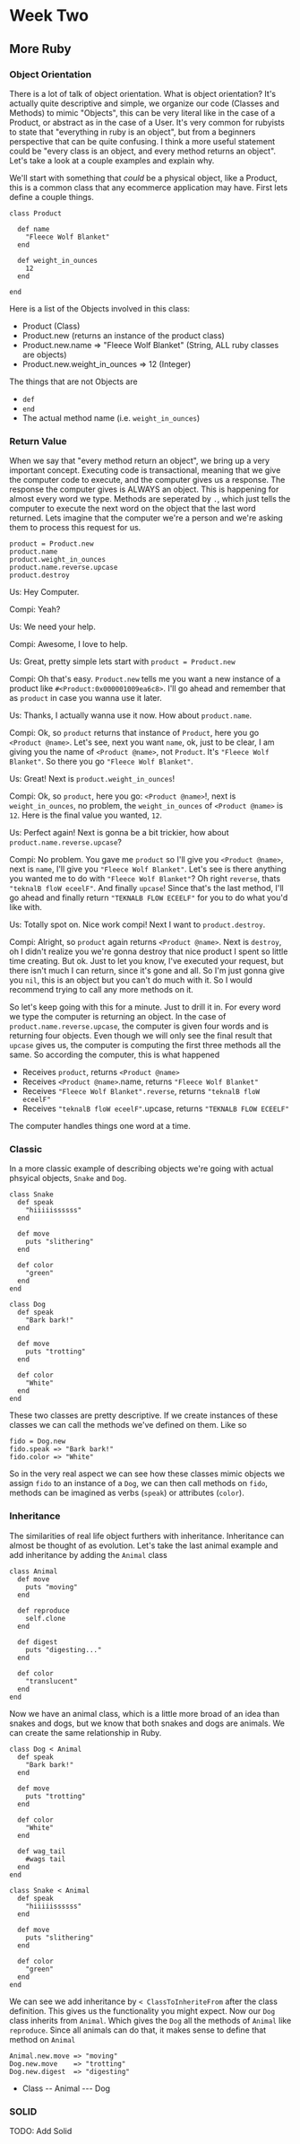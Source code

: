 # Week Two
## More Ruby

### Object Orientation
There is a lot of talk of object orientation. What is object orientation? It's actually quite descriptive and simple, we organize our code (Classes and Methods) to mimic "Objects", this can be very literal like in the case of a Product, or abstract as in the case of a User. It's very common for rubyists to state that "everything in ruby is an object", but from a beginners perspective that can be quite confusing. I think a more useful statement could be "every class is an object, and every method returns an object". Let's take a look at a couple examples and explain why.

We'll start with something that *could* be a physical object, like a Product, this is a common class that any ecommerce application may have. First lets define a couple things.

    class Product
      
      def name
        "Fleece Wolf Blanket"
      end
      
      def weight_in_ounces
        12
      end
      
    end
    

Here is a list of the Objects involved in this class:

- Product (Class)
- Product.new (returns an instance of the product class)
- Product.new.name => "Fleece Wolf Blanket" (String, ALL ruby classes are objects)
- Product.new.weight_in_ounces => 12 (Integer)

The things that are not Objects are 

- `def`
- `end`
- The actual method name (i.e. `weight_in_ounces`)

### Return Value
When we say that "every method return an object", we bring up a very important concept. Executing code is transactional, meaning that we give the computer code to execute, and the computer gives us a response. The response the computer gives is ALWAYS an object. This is happening for almost every word we type. Methods are seperated by `.`, which just tells the computer to execute the next word on the object that the last word returned. Lets imagine that the computer we're a person and we're asking them to process this request for us.

    product = Product.new
    product.name
    product.weight_in_ounces
    product.name.reverse.upcase
    product.destroy
    
Us: Hey Computer.  

Compi: Yeah?

Us: We need your help.

Compi: Awesome, I love to help.

Us: Great, pretty simple lets start with `product = Product.new`

Compi: Oh that's easy. `Product.new` tells me you want a new instance of a product like `#<Product:0x000001009ea6c8>`. I'll go ahead and remember that as `product` in case you wanna use it later.
  
Us: Thanks, I actually wanna use it now. How about `product.name`.

Compi: Ok, so `product` returns that instance of `Product`, here you go `<Product @name>`. Let's see, next you want `name`, ok, just to be clear, I am giving you the name of `<Product @name>`, not `Product`. It's `"Fleece Wolf Blanket"`. So there you go `"Fleece Wolf Blanket"`.
  
Us: Great! Next is `product.weight_in_ounces`!

Compi: Ok, so `product`, here you go: `<Product @name>`!, next is `weight_in_ounces`, no problem, the `weight_in_ounces` of `<Product @name>` is `12`. Here is the final value you wanted, `12`.
  
Us: Perfect again! Next is gonna be a bit trickier, how about `product.name.reverse.upcase`?

Compi: No problem. You gave me `product` so I'll give you `<Product @name>`, next is `name`, I'll give you `"Fleece Wolf Blanket"`. Let's see is there anything you wanted me to do with `"Fleece Wolf Blanket"`? Oh right `reverse`, thats `"teknalB floW eceelF"`. And finally `upcase`! Since that's the last method, I'll go ahead and finally return `"TEKNALB FLOW ECEELF"` for you to do what you'd like with.

Us: Totally spot on. Nice work compi! Next I want to `product.destroy`.

Compi: Alright, so `product` again returns `<Product @name>`. Next is `destroy`, oh I didn't realize you we're gonna destroy that nice product I spent so little time creating. But ok. Just to let you know, I've executed your request, but there isn't much I can return, since it's gone and all. So I'm just gonna give you `nil`, this is an object but you can't do much with it. So I would recommend trying to call any more methods on it.
  
So let's keep going with this for a minute. Just to drill it in. For every word we type the computer is returning an object. In the case of `product.name.reverse.upcase`, the computer is given four words and is returning four objects. Even though we will only see the final result that `upcase` gives us, the computer is computing the first three methods all the same. So according the computer, this is what happened

- Receives `product`, returns `<Product @name>`
- Receives `<Product @name>`.name, returns `"Fleece Wolf Blanket"`
- Receives `"Fleece Wolf Blanket".reverse`, returns `"teknalB floW eceelF"`
- Receives `"teknalB floW eceelF"`.upcase, returns `"TEKNALB FLOW ECEELF"`

The computer handles things one word at a time.

### Classic
In a more classic example of describing objects we're going with actual phsyical objects, `Snake` and `Dog`.

    class Snake
      def speak
        "hiiiiissssss"
      end
      
      def move
        puts "slithering"
      end
      
      def color
        "green"
      end
    end
    
    class Dog
      def speak
        "Bark bark!"
      end
      
      def move
        puts "trotting"
      end
      
      def color
        "White"
      end
    end

These two classes are pretty descriptive. If we create instances of these classes we can call the methods we've defined on them. Like so

    fido = Dog.new
    fido.speak => "Bark bark!"
    fido.color => "White"
    
So in the very real aspect we can see how these classes mimic objects we assign `fido` to an instance of a `Dog`, we can then call methods on `fido`, methods can be imagined as verbs (`speak`) or attributes (`color`). 

### Inheritance
The similarities of real life object furthers with inheritance. Inheritance can almost be thought of as evolution. Let's take the last animal example and add inheritance by adding the `Animal` class

    class Animal
      def move
        puts "moving"
      end
      
      def reproduce
        self.clone
      end
      
      def digest
        puts "digesting..."
      end
      
      def color
        "translucent"
      end 
    end
    
Now we have an animal class, which is a little more broad of an idea than snakes and dogs, but we know that both snakes and dogs are animals. We can create the same relationship in Ruby. 

    class Dog < Animal
      def speak
        "Bark bark!"
      end
    
      def move
        puts "trotting"
      end
    
      def color
        "White"
      end
      
      def wag_tail
        #wags tail
      end
    end
    
    class Snake < Animal
      def speak
        "hiiiiissssss"
      end
    
      def move
        puts "slithering"
      end
    
      def color
        "green"
      end
    end
    
We can see we add inheritance by `< ClassToInheriteFrom` after the class definition. This gives us the functionality you might expect. Now our `Dog` class inherits from `Animal`. Which gives the `Dog` all the methods of `Animal` like `reproduce`. Since all animals can do that, it makes sense to define that method on `Animal` 

    Animal.new.move => "moving"
    Dog.new.move    => "trotting"
    Dog.new.digest  => "digesting"
    
- Class
-- Animal
--- Dog
    

### SOLID
TODO: Add Solid
